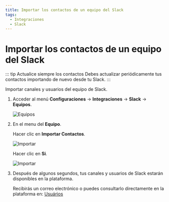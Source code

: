 ```yaml
---
title: Importar los contactos de un equipo del Slack
tags:
  - Integraciones
  - Slack
---
```

# Importar los contactos de un equipo del Slack

::: tip Actualice siempre los contactos
Debes actualizar periódicamente tus contactos importando de nuevo desde tu Slack.
:::

Importar canales y usuarios del equipo de Slack.

1. Acceder al menú **Configuraciones** -> **Integraciones** -> **Slack** -> **Equipos**.

   ![Equipos](https://cdn.phishx.io/phishx-docs/images/phishx_integrations_slack_import_01.webp)

2. En el menu del **Equipo**.

   Hacer clic en **Importar Contactos**.

   ![Importar](https://cdn.phishx.io/phishx-docs/images/phishx_integrations_slack_import_contacts_01.webp)

   Hacer clic en **Si**.

   ![Importar](https://cdn.phishx.io/phishx-docs/images/phishx_integrations_slack_import_contacts_02.webp)

3. Después de algunos segundos, tus canales y usuarios de Slack estarán disponibles en la plataforma.

   Recibirás un correo electrónico o puedes consultarlo directamente en la plataforma en: [Usuários](users)
